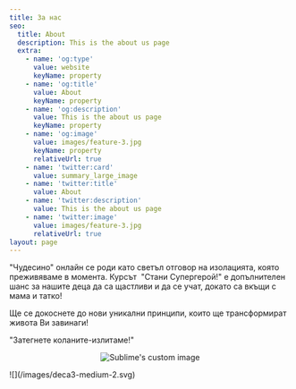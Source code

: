```yaml
---
title: За нас
seo:
  title: About
  description: This is the about us page
  extra:
    - name: 'og:type'
      value: website
      keyName: property
    - name: 'og:title'
      value: About
      keyName: property
    - name: 'og:description'
      value: This is the about us page
      keyName: property
    - name: 'og:image'
      value: images/feature-3.jpg
      keyName: property
      relativeUrl: true
    - name: 'twitter:card'
      value: summary_large_image
    - name: 'twitter:title'
      value: About
    - name: 'twitter:description'
      value: This is the about us page
    - name: 'twitter:image'
      value: images/feature-3.jpg
      relativeUrl: true
layout: page
---
```

"Чудесино" онлайн се роди като светъл отговор на изолацията, която преживяваме в момента. Курсът  "Стани Супергерой!" е допълнителен шанс за нашите деца да са щастливи и да се учат, докато са вкъщи с мама и татко!

Ще се докоснете до нови уникални принципи, които ще трансформират живота Ви завинаги!

"Затегнете коланите-излитаме!"
<p align="center">
  <img src="/images/deca3-medium-2.svg" alt="Sublime's custom image"/>
</p>
![](/images/deca3-medium-2.svg)
